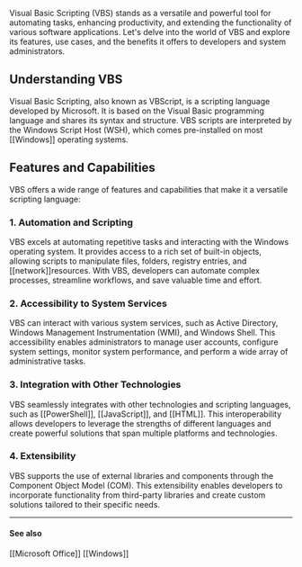 Visual Basic Scripting (VBS) stands as a versatile and powerful tool for automating tasks, enhancing productivity, and extending the functionality of various software applications. Let's delve into the world of VBS and explore its features, use cases, and the benefits it offers to developers and system administrators.

## Understanding VBS

Visual Basic Scripting, also known as VBScript, is a scripting language developed by Microsoft. It is based on the Visual Basic programming language and shares its syntax and structure. VBS scripts are interpreted by the Windows Script Host (WSH), which comes pre-installed on most [[Windows]] operating systems.

## Features and Capabilities

VBS offers a wide range of features and capabilities that make it a versatile scripting language:

### 1. Automation and Scripting

VBS excels at automating repetitive tasks and interacting with the Windows operating system. It provides access to a rich set of built-in objects, allowing scripts to manipulate files, folders, registry entries, and [[network]]resources. With VBS, developers can automate complex processes, streamline workflows, and save valuable time and effort.

### 2. Accessibility to System Services

VBS can interact with various system services, such as Active Directory, Windows Management Instrumentation (WMI), and Windows Shell. This accessibility enables administrators to manage user accounts, configure system settings, monitor system performance, and perform a wide array of administrative tasks.

### 3. Integration with Other Technologies

VBS seamlessly integrates with other technologies and scripting languages, such as [[PowerShell]], [[JavaScript]], and [[HTML]]. This interoperability allows developers to leverage the strengths of different languages and create powerful solutions that span multiple platforms and technologies.

### 4. Extensibility

VBS supports the use of external libraries and components through the Component Object Model (COM). This extensibility enables developers to incorporate functionality from third-party libraries and create custom solutions tailored to their specific needs.

---
#### See also
[[Microsoft Office]]
[[Windows]]
